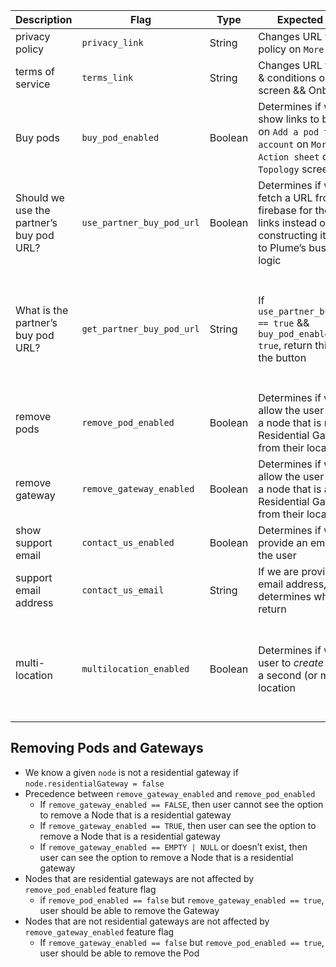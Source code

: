 | Description                              | Flag                      | Type    | Expected Result                                                                                                                           | Notes                                                                                                                                                                                      |
| ---------------------------------------- | ------------------------- | ------- | ----------------------------------------------------------------------------------------------------------------------------------------- | ------------------------------------------------------------------------------------------------------------------------------------------------------------------------------------------ |
| privacy policy                           | `privacy_link`            | String  | Changes URL for privacy policy on `More` screen                                                                                           |                                                                                                                                                                                            |
| terms of service                         | `terms_link`              | String  | Changes URL for terms & conditions on `More` screen && Onboarding                                                                         |                                                                                                                                                                                            |
| Buy pods                                 | `buy_pod_enabled`         | Boolean | Determines if we should show links to buy pods on `Add a pod to my account` on `More` screen, `Action sheet` on `Adapt > Topology` screen |                                                                                                                                                                                            |
| Should we use the partner’s buy pod URL? | `use_partner_buy_pod_url` | Boolean | Determines if we should fetch a URL from firebase for the `buy pod` links instead of constructing it according to Plume’s business logic  |                                                                                                                                                                                            |
| What is the partner’s buy pod URL?       | `get_partner_buy_pod_url` | String  | If `use_partner_buy_pod_url == true` && `buy_pod_enabled == true`, return this URL to the button                                          | If `use_partner_buy_pod_url == true` && `buy_pod_enabled == true` but `get_partner_buy_pod_url` is EMPTY, NULL, does not exist, or is an invalid URL then hide `buy pod` links             |
| remove pods                              | `remove_pod_enabled`      | Boolean | Determines if we should allow the user to remove a node that is not a Residential Gateway from their location                             | See special logic note about how this flag interacts with `remove_gateway_enabled`                                                                                                         |
| remove gateway                           | `remove_gateway_enabled`  | Boolean | Determines if we should allow the user to remove a node that is a Residential Gateway from their location                                 |                                                                                                                                                                                            |
| show support email                       | `contact_us_enabled`      | Boolean | Determines if we provide an email link to the user                                                                                        |                                                                                                                                                                                            |
| support email address                    | `contact_us_email`        | String  | If we are providing an email address, this determines what to return                                                                      |                                                                                                                                                                                            |
| multi-location                           | `multilocation_enabled`   | Boolean | Determines if we allow a user to _create or delete_ a second (or more) location                                                           | If a customer has multiple locations, they should allowed to switch between them even if this flag is false. This flag only controls if the customer can create a new location via the app |

## Removing Pods and Gateways
* We know a given `node` is not a residential gateway if `node.residentialGateway = false`
* Precedence between `remove_gateway_enabled` and `remove_pod_enabled`
  * If `remove_gateway_enabled == FALSE`, then user cannot see the option to remove a Node that is a residential gateway
  * If `remove_gateway_enabled == TRUE`, then user can see the option to remove a Node that is a residential gateway
  * If `remove_gateway_enabled == EMPTY | NULL` or doesn’t exist, then user can see the option to remove a Node that is a residential gateway
* Nodes that are residential gateways are not affected by `remove_pod_enabled` feature flag
  * if `remove_pod_enabled == false` but `remove_gateway_enabled == true`, user should be able to remove the Gateway
* Nodes that are not residential gateways are not affected by `remove_gateway_enabled` feature flag
  * If `remove_gateway_enabled == false` but `remove_pod_enabled == true`, user should be able to remove the Pod

